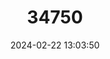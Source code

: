 ---
title: "34750"
category: "Manilkara subsericea"
draft: false
date: 2024-02-22 13:03:50
languages:
  Portuguese: ["Maçaranduba Pequena", "Maçaranduba"]
---